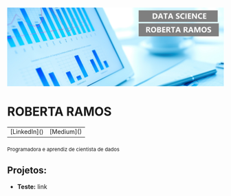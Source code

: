 <p align="center">
  <img src="layout-ds.jpg" width="1000" >
</p>

# ROBERTA RAMOS
<table><tr><td>[LinkedIn]()</td><td>[Medium]()</td></tr></table>
<sub>Programadora e aprendiz de cientista de dados</sub>


## Projetos:

* **Teste:** link
